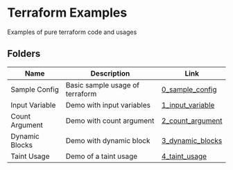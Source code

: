 # Terraform Examples

Examples of pure terraform code and usages

## Folders

| Name           | Description                     | Link                                   |
|----------------|---------------------------------|----------------------------------------|
| Sample Config  | Basic sample usage of terraform | [0_sample_config](./0_sample_config)   |
| Input Variable | Demo with input variables       | [1_input_variable](./1_input_variable) |
| Count Argument | Demo with count argument        | [2_count_argument](./2_count_argument) |
| Dynamic Blocks | Demo with dynamic block         | [3_dynamic_blocks](./3_dynamic_blocks) |
| Taint Usage    | Demo of a taint usage           | [4_taint_usage](./4_taint_usage)       |
